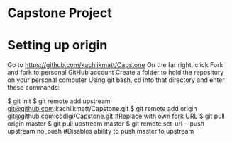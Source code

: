 # Capstone Project

# Setting up origin
Go to https://github.com/kachlikmatt/Capstone
On the far right, click Fork and fork to personal GitHub account
Create a folder to hold the repository on your personal computer
Using git bash, cd into that directory and enter these commands:

$ git init
$ git remote add upstream git@github.com:kachlikmatt/Capstone.git
$ git remote add origin git@github.com:cddigi/Capstone.git  #Replace with own fork URL
$ git pull origin master
$ git pull upstream master
$ git remote set-url --push upstream no_push  #Disables ability to push master to upstream
